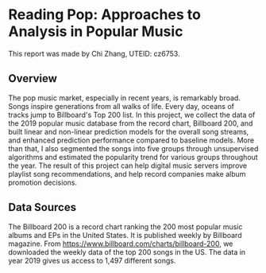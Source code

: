 Reading Pop: Approaches to Analysis in Popular Music
==========

This report was made by Chi Zhang, UTEID: cz6753.

Overview
---------------------------------

The pop music market, especially in recent years, is remarkably broad. Songs inspire generations from all walks of life. Every day, oceans of tracks jump to Billboard's Top 200 list. In this project, we collect the data of the 2019 popular music database from the record chart, Billboard 200, and built linear and non-linear prediction models for the overall song streams, and enhanced prediction performance compared to baseline models. More than that, I also segmented the songs into five groups through unsupervised algorithms and estimated the popularity trend for various groups throughout the year. The result of this project can help digital music servers improve playlist song recommendations, and help record companies make album promotion decisions.

Data Sources
---------------------------------

The Billboard 200 is a record chart ranking the 200 most popular music albums and EPs in the United States. It is published weekly by Billboard magazine. From <https://www.billboard.com/charts/billboard-200>, we downloaded the weekly data of the top 200 songs in the US. The data in year 2019 gives us access to 1,497 different songs.
